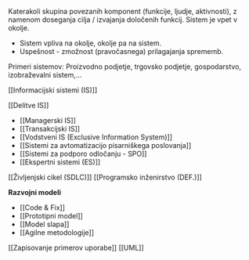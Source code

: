 Katerakoli skupina povezanih komponent (funkcije, ljudje, aktivnosti), z namenom doseganja cilja / izvajanja določenih funkcij. Sistem je vpet v okolje.

- Sistem vpliva na okolje, okolje pa na sistem.
- Uspešnost - zmožnost (pravočasnega) prilagajanja sprememb.

Primeri sistemov:
Proizvodno podjetje, trgovsko podjetje, gospodarstvo, izobraževalni sistem,...

[[Informacijski sistemi (IS)]]

[[Delitve IS]]
- [[Managerski IS]]
- [[Transakcijski IS]]
- [[Vodstveni IS (Exclusive Information System)]]
- [[Sistemi za avtomatizacijo pisarniškega poslovanja]]
- [[Sistemi za podporo odločanju - SPO]]
- [[Ekspertni sistemi (ES)]]

[[Življenjski cikel (SDLC)]]
[[Programsko inženirstvo (DEF.)]]

**Razvojni modeli**
- [[Code & Fix]]
- [[Prototipni model]]
- [[Model slapa]]
- [[Agilne metodologije]]

[[Zapisovanje primerov uporabe]]
[[UML]]

